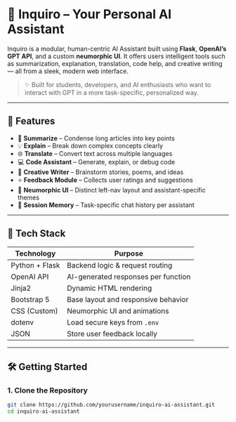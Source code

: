 # 🤖 Inquiro – Your Personal AI Assistant

Inquiro is a modular, human-centric AI Assistant built using **Flask**, **OpenAI’s GPT API**, and a custom **neumorphic UI**. It offers users intelligent tools such as summarization, explanation, translation, code help, and creative writing — all from a sleek, modern web interface.

> ✨ Built for students, developers, and AI enthusiasts who want to interact with GPT in a more task-specific, personalized way.

---

## 🚀 Features

- 📝 **Summarize** – Condense long articles into key points  
- 💡 **Explain** – Break down complex concepts clearly  
- 🌐 **Translate** – Convert text across multiple languages  
- 💻 **Code Assistant** – Generate, explain, or debug code  
- 🎨 **Creative Writer** – Brainstorm stories, poems, and ideas  
- ⭐ **Feedback Module** – Collects user ratings and suggestions  
- 🧠 **Neumorphic UI** – Distinct left-nav layout and assistant-specific themes  
- 🧾 **Session Memory** – Task-specific chat history per assistant  

---

## 🧠 Tech Stack

| Technology      | Purpose                                |
|----------------|----------------------------------------|
| Python + Flask | Backend logic & request routing        |
| OpenAI API     | AI-generated responses per function    |
| Jinja2         | Dynamic HTML rendering                 |
| Bootstrap 5    | Base layout and responsive behavior    |
| CSS (Custom)   | Neumorphic UI and animations           |
| dotenv         | Load secure keys from `.env`           |
| JSON           | Store user feedback locally            |

---

## 🛠️ Getting Started

### 1. Clone the Repository
```bash
git clone https://github.com/yourusername/inquiro-ai-assistant.git
cd inquiro-ai-assistant

